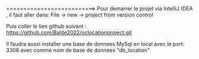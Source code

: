 ==========================>
Pour demarrer le projet via IntelliJ IDEA , il faut aller dans: 
File
    -> 
      new 
          -> 
            project from version control 
            
Puis coller le lien github suivant : https://github.com/Balde2022/oclocationproject.git

Il faudra aussi installer une base de donnees  MySql en local avec le port: 3306 avec comme nom de base de donnees "db_location"

